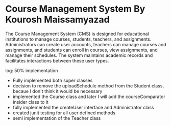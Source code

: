 # Course Management System By Kourosh Maissamyazad
The Course Management System (CMS) is designed for educational institutions to manage courses, students, teachers, and assignments. Administrators can create user accounts, teachers can manage courses and assignments, and students can enroll in courses, view assignments, and manage their schedules. The system maintains academic records and facilitates interactions between these user types.


log: 50% implementation
- Fully implemented both super classes
- decision to remove the uploadSchedule method from the Student class, becaue I don't think it would be necessary
- implemented the Course class and later I will add the courseComparator insider class to it
- fully implemented the createUser interface and Administrator class
- created junit testing for all user defined methods
- semi implementation of the Teacher class
  

